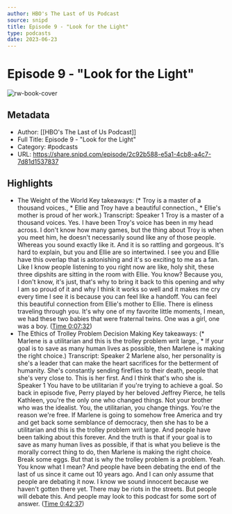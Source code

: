 ```yaml
---
author: HBO's The Last of Us Podcast
source: snipd
title: Episode 9 - "Look for the Light"
type: podcasts
date: 2023-06-23
---
```

# Episode 9 - "Look for the Light"

![rw-book-cover](https://wsrv.nl/?url=https%3A%2F%2Fwww.omnycontent.com%2Fd%2Fplaylist%2Fd83f52e4-2455-47f4-982e-ab790120b954%2Fbbdd49f7-571c-45d3-92f5-af6d014df8aa%2F72f65510-920c-4f23-a119-af6d016425fe%2Fimage.jpg%3Ft%3D1671659237%26size%3DLarge&w=100&h=100)

## Metadata
- Author: [[HBO's The Last of Us Podcast]]
- Full Title: Episode 9 - "Look for the Light"
- Category: #podcasts
- URL: https://share.snipd.com/episode/2c92b588-e5a1-4cb8-a4c7-7d81d1537837

## Highlights
- The Weight of the World
  Key takeaways:
  (* Troy is a master of a thousand voices., * Ellie and Troy have a beautiful connection., * Ellie's mother is proud of her work.)
  Transcript:
  Speaker 1
  Troy is a master of a thousand voices. Yes. I have been Troy's voice has been in my head across. I don't know how many games, but the thing about Troy is when you meet him, he doesn't necessarily sound like any of those people. Whereas you sound exactly like it. And it is so rattling and gorgeous. It's hard to explain, but you and Ellie are so intertwined. I see you and Ellie have this overlap that is astonishing and it's so exciting to me as a fan. Like I know people listening to you right now are like, holy shit, these three dipshits are sitting in the room with Ellie. You know? Because you, I don't know, it's just, that's why to bring it back to this opening and why I am so proud of it and why I think it works so well and it makes me cry every time I see it is because you can feel like a handoff. You can feel this beautiful connection from Ellie's mother to Ellie. There is eliness traveling through you. It's why one of my favorite little moments, I mean, we had these two babies that were fraternal twins. One was a girl, one was a boy. ([Time 0:07:32](https://share.snipd.com/snip/cf9e14b9-d438-4938-bae8-3bd6fea32066))
- The Ethics of Trolley Problem Decision Making
  Key takeaways:
  (* Marlene is a utilitarian and this is the trolley problem writ large., * If your goal is to save as many human lives as possible, then Marlene is making the right choice.)
  Transcript:
  Speaker 2
  Marlene also, her personality is she's a leader that can make the heart sacrifices for the betterment of humanity. She's constantly sending fireflies to their death, people that she's very close to. This is her first. And I think that's who she is.
  Speaker 1
  You have to be utilitarian if you're trying to achieve a goal. So back in episode five, Perry played by her beloved Jeffrey Pierce, he tells Kathleen, you're the only one who changed things. Not your brother who was the idealist. You, the utilitarian, you change things. You're the reason we're free. If Marlene is going to somehow free America and try and get back some semblance of democracy, then she has to be a utilitarian and this is the trolley problem writ large. And people have been talking about this forever. And the truth is that if your goal is to save as many human lives as possible, if that is what you believe is the morally correct thing to do, then Marlene is making the right choice. Break some eggs. But that is why the trolley problem is a problem. Yeah. You know what I mean? And people have been debating the end of the last of us since it came out 10 years ago. And I can only assume that people are debating it now. I know we sound innocent because we haven't gotten there yet. There may be riots in the streets. But people will debate this. And people may look to this podcast for some sort of answer. ([Time 0:42:37](https://share.snipd.com/snip/a73d9eeb-b1fc-4ac8-b5d4-5ead6edabf98))
